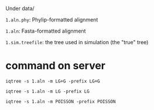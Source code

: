 Under data/

`1.aln.phy`: Phylip-formatted alignment

`1.aln`: Fasta-formatted alignment

`1.sim.treefile`: the tree used in simulation (the "true" tree)

# command on server
`iqtree -s 1.aln -m LG+G -prefix LG+G`

`iqtree -s 1.aln -m LG -prefix LG`

`iqtree -s 1.aln -m POISSON -prefix POISSON`
